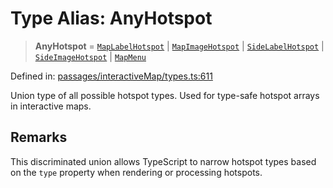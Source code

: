# Type Alias: AnyHotspot

> **AnyHotspot** = [`MapLabelHotspot`](../interfaces/MapLabelHotspot.md) \| [`MapImageHotspot`](../interfaces/MapImageHotspot.md) \| [`SideLabelHotspot`](../interfaces/SideLabelHotspot.md) \| [`SideImageHotspot`](../interfaces/SideImageHotspot.md) \| [`MapMenu`](../interfaces/MapMenu.md)

Defined in: [passages/interactiveMap/types.ts:611](https://github.com/laruss/react-text-game/blob/76cea889a7a8b8f7da18a22748a455531ab7ac4b/packages/core/src/passages/interactiveMap/types.ts#L611)

Union type of all possible hotspot types.
Used for type-safe hotspot arrays in interactive maps.

## Remarks

This discriminated union allows TypeScript to narrow hotspot types
based on the `type` property when rendering or processing hotspots.
